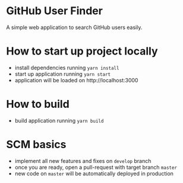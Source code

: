# GitHub User Finder
A simple web application to search GitHub users easily.

# How to start up project locally
- install dependencies running `yarn install`
- start up application running `yarn start`
- application will be loaded on http://localhost:3000

# How to build
- build application running `yarn build`

# SCM basics
- implement all new features and fixes on `develop` branch
- once you are ready, open a pull-request with target branch `master`
- new code on `master` will be automatically deployed in production




